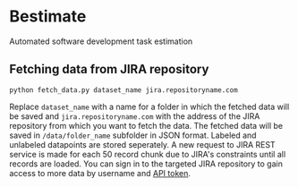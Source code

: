 # Bestimate
Automated software development task estimation

## Fetching data from JIRA repository
```
python fetch_data.py dataset_name jira.repositoryname.com
```
Replace `dataset_name` with a name for a folder in which the fetched data will be saved and `jira.repositoryname.com` with the address of the JIRA repository from which you want to fetch the data. The fetched data will be saved in `/data/folder_name` subfolder in JSON format. Labeled and unlabeled datapoints are stored seperately. A new request to JIRA REST service is made for each 50 record chunk due to JIRA's constraints until all records are loaded. You can sign in to the targeted JIRA repository to gain access to more data by username and [API token](https://confluence.atlassian.com/cloud/api-tokens-938839638.html).